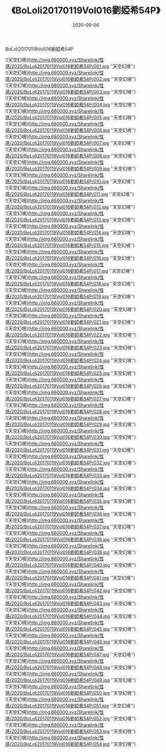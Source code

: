 ﻿---
layout: post
title:  《BoLoli20170119Vol016劉婭希54P》
date:   2020-09-06
img: http://img.660000.xyz/Sharelink/性感/2020/BoLoli20170119Vol016劉婭希54P/000.jpg
categories: [美女, 清纯, 唯美]
---

BoLoli20170119Vol016劉婭希54P



![天空幻境](http://img.660000.xyz/Sharelink/性感/2020/BoLoli20170119Vol016劉婭希54P/001.jpg ''天空幻境'') <br>
![天空幻境](http://img.660000.xyz/Sharelink/性感/2020/BoLoli20170119Vol016劉婭希54P/002.jpg ''天空幻境'') <br>
![天空幻境](http://img.660000.xyz/Sharelink/性感/2020/BoLoli20170119Vol016劉婭希54P/003.jpg ''天空幻境'') <br>
![天空幻境](http://img.660000.xyz/Sharelink/性感/2020/BoLoli20170119Vol016劉婭希54P/004.jpg ''天空幻境'') <br>
![天空幻境](http://img.660000.xyz/Sharelink/性感/2020/BoLoli20170119Vol016劉婭希54P/005.jpg ''天空幻境'') <br>
![天空幻境](http://img.660000.xyz/Sharelink/性感/2020/BoLoli20170119Vol016劉婭希54P/006.jpg ''天空幻境'') <br>
![天空幻境](http://img.660000.xyz/Sharelink/性感/2020/BoLoli20170119Vol016劉婭希54P/007.jpg ''天空幻境'') <br>
![天空幻境](http://img.660000.xyz/Sharelink/性感/2020/BoLoli20170119Vol016劉婭希54P/008.jpg ''天空幻境'') <br>
![天空幻境](http://img.660000.xyz/Sharelink/性感/2020/BoLoli20170119Vol016劉婭希54P/009.jpg ''天空幻境'') <br>
![天空幻境](http://img.660000.xyz/Sharelink/性感/2020/BoLoli20170119Vol016劉婭希54P/010.jpg ''天空幻境'') <br>
![天空幻境](http://img.660000.xyz/Sharelink/性感/2020/BoLoli20170119Vol016劉婭希54P/011.jpg ''天空幻境'') <br>
![天空幻境](http://img.660000.xyz/Sharelink/性感/2020/BoLoli20170119Vol016劉婭希54P/012.jpg ''天空幻境'') <br>
![天空幻境](http://img.660000.xyz/Sharelink/性感/2020/BoLoli20170119Vol016劉婭希54P/013.jpg ''天空幻境'') <br>
![天空幻境](http://img.660000.xyz/Sharelink/性感/2020/BoLoli20170119Vol016劉婭希54P/014.jpg ''天空幻境'') <br>
![天空幻境](http://img.660000.xyz/Sharelink/性感/2020/BoLoli20170119Vol016劉婭希54P/015.jpg ''天空幻境'') <br>
![天空幻境](http://img.660000.xyz/Sharelink/性感/2020/BoLoli20170119Vol016劉婭希54P/016.jpg ''天空幻境'') <br>
![天空幻境](http://img.660000.xyz/Sharelink/性感/2020/BoLoli20170119Vol016劉婭希54P/017.jpg ''天空幻境'') <br>
![天空幻境](http://img.660000.xyz/Sharelink/性感/2020/BoLoli20170119Vol016劉婭希54P/018.jpg ''天空幻境'') <br>
![天空幻境](http://img.660000.xyz/Sharelink/性感/2020/BoLoli20170119Vol016劉婭希54P/019.jpg ''天空幻境'') <br>
![天空幻境](http://img.660000.xyz/Sharelink/性感/2020/BoLoli20170119Vol016劉婭希54P/020.jpg ''天空幻境'') <br>
![天空幻境](http://img.660000.xyz/Sharelink/性感/2020/BoLoli20170119Vol016劉婭希54P/021.jpg ''天空幻境'') <br>
![天空幻境](http://img.660000.xyz/Sharelink/性感/2020/BoLoli20170119Vol016劉婭希54P/022.jpg ''天空幻境'') <br>
![天空幻境](http://img.660000.xyz/Sharelink/性感/2020/BoLoli20170119Vol016劉婭希54P/023.jpg ''天空幻境'') <br>
![天空幻境](http://img.660000.xyz/Sharelink/性感/2020/BoLoli20170119Vol016劉婭希54P/024.jpg ''天空幻境'') <br>
![天空幻境](http://img.660000.xyz/Sharelink/性感/2020/BoLoli20170119Vol016劉婭希54P/025.jpg ''天空幻境'') <br>
![天空幻境](http://img.660000.xyz/Sharelink/性感/2020/BoLoli20170119Vol016劉婭希54P/026.jpg ''天空幻境'') <br>
![天空幻境](http://img.660000.xyz/Sharelink/性感/2020/BoLoli20170119Vol016劉婭希54P/027.jpg ''天空幻境'') <br>
![天空幻境](http://img.660000.xyz/Sharelink/性感/2020/BoLoli20170119Vol016劉婭希54P/028.jpg ''天空幻境'') <br>
![天空幻境](http://img.660000.xyz/Sharelink/性感/2020/BoLoli20170119Vol016劉婭希54P/029.jpg ''天空幻境'') <br>
![天空幻境](http://img.660000.xyz/Sharelink/性感/2020/BoLoli20170119Vol016劉婭希54P/030.jpg ''天空幻境'') <br>
![天空幻境](http://img.660000.xyz/Sharelink/性感/2020/BoLoli20170119Vol016劉婭希54P/031.jpg ''天空幻境'') <br>
![天空幻境](http://img.660000.xyz/Sharelink/性感/2020/BoLoli20170119Vol016劉婭希54P/032.jpg ''天空幻境'') <br>
![天空幻境](http://img.660000.xyz/Sharelink/性感/2020/BoLoli20170119Vol016劉婭希54P/033.jpg ''天空幻境'') <br>
![天空幻境](http://img.660000.xyz/Sharelink/性感/2020/BoLoli20170119Vol016劉婭希54P/034.jpg ''天空幻境'') <br>
![天空幻境](http://img.660000.xyz/Sharelink/性感/2020/BoLoli20170119Vol016劉婭希54P/035.jpg ''天空幻境'') <br>
![天空幻境](http://img.660000.xyz/Sharelink/性感/2020/BoLoli20170119Vol016劉婭希54P/036.jpg ''天空幻境'') <br>
![天空幻境](http://img.660000.xyz/Sharelink/性感/2020/BoLoli20170119Vol016劉婭希54P/037.jpg ''天空幻境'') <br>
![天空幻境](http://img.660000.xyz/Sharelink/性感/2020/BoLoli20170119Vol016劉婭希54P/038.jpg ''天空幻境'') <br>
![天空幻境](http://img.660000.xyz/Sharelink/性感/2020/BoLoli20170119Vol016劉婭希54P/039.jpg ''天空幻境'') <br>
![天空幻境](http://img.660000.xyz/Sharelink/性感/2020/BoLoli20170119Vol016劉婭希54P/040.jpg ''天空幻境'') <br>
![天空幻境](http://img.660000.xyz/Sharelink/性感/2020/BoLoli20170119Vol016劉婭希54P/041.jpg ''天空幻境'') <br>
![天空幻境](http://img.660000.xyz/Sharelink/性感/2020/BoLoli20170119Vol016劉婭希54P/042.jpg ''天空幻境'') <br>
![天空幻境](http://img.660000.xyz/Sharelink/性感/2020/BoLoli20170119Vol016劉婭希54P/043.jpg ''天空幻境'') <br>
![天空幻境](http://img.660000.xyz/Sharelink/性感/2020/BoLoli20170119Vol016劉婭希54P/044.jpg ''天空幻境'') <br>
![天空幻境](http://img.660000.xyz/Sharelink/性感/2020/BoLoli20170119Vol016劉婭希54P/045.jpg ''天空幻境'') <br>
![天空幻境](http://img.660000.xyz/Sharelink/性感/2020/BoLoli20170119Vol016劉婭希54P/046.jpg ''天空幻境'') <br>
![天空幻境](http://img.660000.xyz/Sharelink/性感/2020/BoLoli20170119Vol016劉婭希54P/047.jpg ''天空幻境'') <br>
![天空幻境](http://img.660000.xyz/Sharelink/性感/2020/BoLoli20170119Vol016劉婭希54P/048.jpg ''天空幻境'') <br>
![天空幻境](http://img.660000.xyz/Sharelink/性感/2020/BoLoli20170119Vol016劉婭希54P/049.jpg ''天空幻境'') <br>
![天空幻境](http://img.660000.xyz/Sharelink/性感/2020/BoLoli20170119Vol016劉婭希54P/050.jpg ''天空幻境'') <br>
![天空幻境](http://img.660000.xyz/Sharelink/性感/2020/BoLoli20170119Vol016劉婭希54P/051.jpg ''天空幻境'') <br>
![天空幻境](http://img.660000.xyz/Sharelink/性感/2020/BoLoli20170119Vol016劉婭希54P/052.jpg ''天空幻境'') <br>
![天空幻境](http://img.660000.xyz/Sharelink/性感/2020/BoLoli20170119Vol016劉婭希54P/053.jpg ''天空幻境'') <br>
![天空幻境](http://img.660000.xyz/Sharelink/性感/2020/BoLoli20170119Vol016劉婭希54P/054.jpg ''天空幻境'') <br>